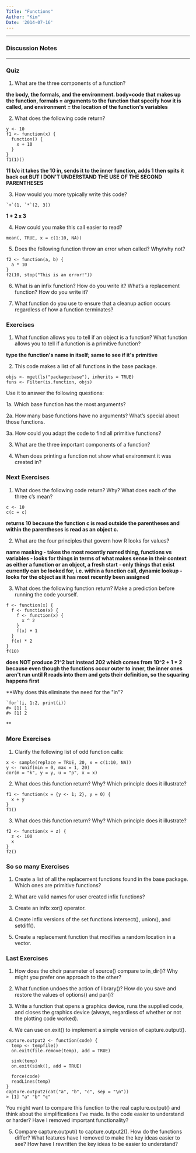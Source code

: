```yaml
---
Title: "Functions"
Author: "Kim"
Date: '2014-07-16'
---
```


***

### Discussion Notes

***

### Quiz

1. What are the three components of a function?

**the body, the formals, and the environment. body=code that makes up the function, formals = arguments to the function that specify how it is called, and environment = the location of the function's variables**

2. What does the following code return?

```
y <- 10
f1 <- function(x) {
  function() {
    x + 10
  }
}
f1(1)()
```

**11 b/c it takes the 10 in, sends it to the inner function, adds 1 then spits it back out BUT I DON'T UNDERSTAND THE USE OF THE SECOND PARENTHESES**

3. How would you more typically write this code?

```
`+`(1, `*`(2, 3))
```

**1 + 2 x 3**

4. How could you make this call easier to read?

`mean(, TRUE, x = c(1:10, NA))`

5. Does the following function throw an error when called? Why/why not?

```
f2 <- function(a, b) {
  a * 10
}
f2(10, stop("This is an error!"))
```

6. What is an infix function? How do you write it? What’s a replacement function? How do you write it?

7. What function do you use to ensure that a cleanup action occurs regardless of how a function terminates?


### Exercises

1. What function allows you to tell if an object is a function? What function allows you to tell if a function is a primitive function?

**type the function's name in itself; same to see if it's primitive**

2. This code makes a list of all functions in the base package.

```
objs <- mget(ls("package:base"), inherits = TRUE)
funs <- Filter(is.function, objs)
```
Use it to answer the following questions:

1a. Which base function has the most arguments?

2a. How many base functions have no arguments? What’s special about those functions.

3a. How could you adapt the code to find all primitive functions?

3. What are the three important components of a function?

4. When does printing a function not show what environment it was created in?




### Next Exercises

1. What does the following code return? Why? What does each of the three c’s mean?

```
c <- 10
c(c = c)
```

**returns 10 because the function c is read outside the parentheses and within the parentheses is read as an object c.**


2. What are the four principles that govern how R looks for values?

**name masking - takes the most recently named thing,
functions vs variables - looks for things in terms of what makes sense in their context as either a function or an object,
a fresh start - only things that exist currently can be looked for, i.e. within a function call,
dynamic lookup - looks for the object as it has most recently been assigned**


3. What does the following function return? Make a prediction before running the code yourself.

```
f <- function(x) {
  f <- function(x) {
    f <- function(x) {
      x ^ 2
    }
    f(x) + 1
  }
  f(x) * 2
}
f(10)
```

**does NOT produce 21^2 but instead 202 which comes from 10^2 + 1 * 2 because even though the functions occur outer to inner, the inner ones aren't run until R reads into them and gets their definition, so the squaring happens first**



**Why does this eliminate the need for the "in"?
```
`for`(i, 1:2, print(i))
#> [1] 1
#> [1] 2
```
**


### More Exercises

1. Clarify the following list of odd function calls:

```
x <- sample(replace = TRUE, 20, x = c(1:10, NA))
y <- runif(min = 0, max = 1, 20)
cor(m = "k", y = y, u = "p", x = x)
```

2. What does this function return? Why? Which principle does it illustrate?

```
f1 <- function(x = {y <- 1; 2}, y = 0) {
  x + y
}
f1()
```

3. What does this function return? Why? Which principle does it illustrate?

```
f2 <- function(x = z) {
  z <- 100
  x
}
f2()
```

### So so many Exercises

1. Create a list of all the replacement functions found in the base package. Which ones are primitive functions?

2. What are valid names for user created infix functions?

3. Create an infix xor() operator.

4. Create infix versions of the set functions intersect(), union(), and setdiff().

5. Create a replacement function that modifies a random location in a vector.


### Last Exercises

1. How does the chdir parameter of source() compare to in_dir()? Why might you prefer one approach to the other?

2. What function undoes the action of library()? How do you save and restore the values of options() and par()?

3. Write a function that opens a graphics device, runs the supplied code, and closes the graphics device (always, regardless of whether or not the plotting code worked).

4. We can use on.exit() to implement a simple version of capture.output().

```
capture.output2 <- function(code) {
  temp <- tempfile()
  on.exit(file.remove(temp), add = TRUE)

  sink(temp)
  on.exit(sink(), add = TRUE)

  force(code)
  readLines(temp)
}
capture.output2(cat("a", "b", "c", sep = "\n"))
> [1] "a" "b" "c"
```

You might want to compare this function to the real capture.output() and think about the simplifications I’ve made. Is the code easier to understand or harder? Have I removed important functionality?

5. Compare capture.output() to capture.output2(). How do the functions differ? What features have I removed to make the key ideas easier to see? How have I rewritten the key ideas to be easier to understand?
